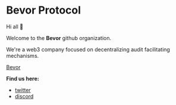 # Bevor Protocol

Hi all 🫡

Welcome to the **Bevor** github organization.

We're a web3 company focused on decentralizing audit facilitating mechanisms.

[Bevor](https://bevor.io)

**Find us here:**

- [twitter](https://twitter.com/BevorProtocol)
- [discord](https://discord.gg/jdFnUpfc)
